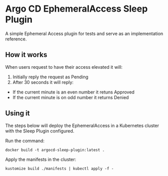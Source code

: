 # Argo CD EphemeralAccess Sleep Plugin

A simple Ephemeral Access plugin for tests and serve as an implementation reference.

## How it works

When users request to have their access elevated it will:

1. Initially reply the request as Pending
1. After 30 seconds it will reply:
  - If the current minute is an even number it retuns Approved
  - If the current minute is on odd number it returns Denied

## Using it

The steps below will deploy the EphemeralAccess in a Kubernetes
cluster with the Sleep Plugin configured.

Run the command:

    docker build -t argocd-sleep-plugin:latest .

Apply the manifests in the cluster:

    kustomize build ./manifests | kubectl apply -f -
